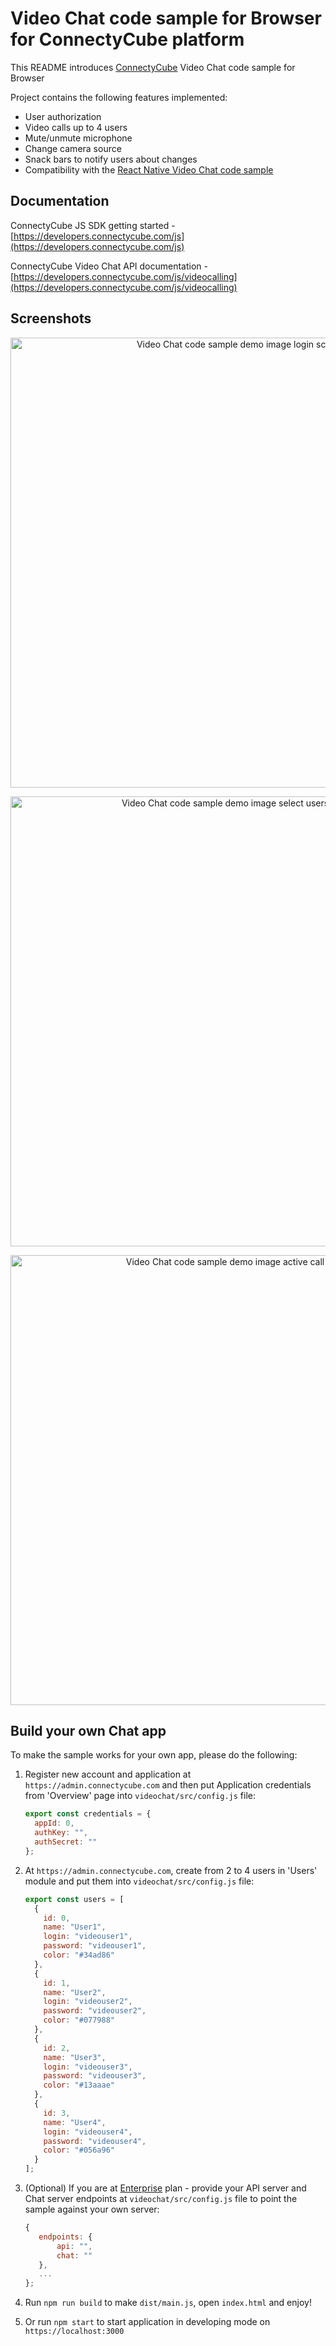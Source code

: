 # Video Chat code sample for Browser for ConnectyCube platform

This README introduces [ConnectyCube](https://connectycube.com) Video Chat code sample for Browser

Project contains the following features implemented:

- User authorization
- Video calls up to 4 users
- Mute/unmute microphone
- Change camera source
- Snack bars to notify users about changes
- Compatibility with the [React Native Video Chat code sample](https://github.com/ConnectyCube/connectycube-reactnative-samples/tree/master/RNVideoChat)

## Documentation

ConnectyCube JS SDK getting started - [https://developers.connectycube.com/js](https://developers.connectycube.com/js)

ConnectyCube Video Chat API documentation - [https://developers.connectycube.com/js/videocalling](https://developers.connectycube.com/js/videocalling)

## Screenshots

<p align="center">
<img src="https://developers.connectycube.com/docs/_images/code_samples/javascript/js_codesample_videochat_login.png" width="720" alt="Video Chat code sample demo image login screen">
</p>

<p align="center">
<img src="https://developers.connectycube.com/docs/_images/code_samples/javascript/js_codesample_videochat_select_users.png" width="720" alt="Video Chat code sample demo image select users screen">
</p>

<p align="center">
<img src="https://developers.connectycube.com/docs/_images/code_samples/javascript/js_codesample_videochat_active_call.png" width="720" alt="Video Chat code sample demo image active call screen">
</p>

## Build your own Chat app

To make the sample works for your own app, please do the following:

1.  Register new account and application at `https://admin.connectycube.com` and then put Application credentials from 'Overview' page into `videochat/src/config.js` file:

    ```javascript
    export const credentials = {
      appId: 0,
      authKey: "",
      authSecret: ""
    };
    ```

2.  At `https://admin.connectycube.com`, create from 2 to 4 users in 'Users' module and put them into `videochat/src/config.js` file:

    ```javascript
    export const users = [
      {
        id: 0,
        name: "User1",
        login: "videouser1",
        password: "videouser1",
        color: "#34ad86"
      },
      {
        id: 1,
        name: "User2",
        login: "videouser2",
        password: "videouser2",
        color: "#077988"
      },
      {
        id: 2,
        name: "User3",
        login: "videouser3",
        password: "videouser3",
        color: "#13aaae"
      },
      {
        id: 3,
        name: "User4",
        login: "videouser4",
        password: "videouser4",
        color: "#056a96"
      }
    ];
    ```

3.  (Optional) If you are at [Enterprise](https://connectycube.com/pricing/) plan - provide your API server and Chat server endpoints at `videochat/src/config.js` file to point the sample against your own server:

    ```javascript
    {
       endpoints: {
           api: "",
           chat: ""
       },
       ...
    };
    ```
    
4.  Run `npm run build` to make `dist/main.js`, open `index.html` and enjoy!
5.  Or run `npm start` to start application in developing mode on `https://localhost:3000`
